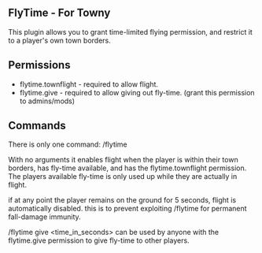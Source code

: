 FlyTime - For Towny
-------------------

This plugin allows you to grant time-limited flying permission, and restrict it to a player's own town borders. 

Permissions
-----------

 - flytime.townflight   - required to allow flight.
 - flytime.give         - required to allow giving out fly-time. 
                          (grant this permission to admins/mods)


Commands
--------

There is only one command: /flytime

With no arguments it enables flight when the player is within their town borders, has fly-time available, and has the flytime.townflight permission.  The players available fly-time is only used up while they are actually in flight.

if at any point the player remains on the ground for 5 seconds, flight is automatically disabled. this is to prevent exploiting /flytime for permanent fall-damage immunity.

/flytime give <player> <time_in_seconds> can be used by anyone with the flytime.give permission to give fly-time to other players.  







